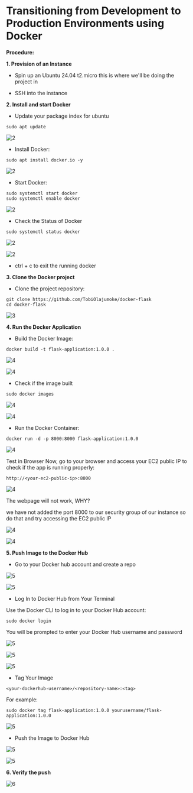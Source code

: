 # Transitioning from Development to Production Environments using Docker

**Procedure:**

**1.	Provision of an Instance**


- Spin up an Ubuntu 24.04 t2.micro this is where we'll be doing the project in


- SSH into the instance


**2.	Install and start Docker**

- Update your package index for ubuntu

```
sudo apt update
```




![2](img/img1.png)



- Install Docker:

```
sudo apt install docker.io -y
```




![2](img/img2.png)



- Start Docker:

```
sudo systemctl start docker
sudo systemctl enable docker
```



![2](img/img3.png)




- Check the Status of Docker

```
sudo systemctl status docker
```



![2](img/img4.png)



![2](img/img5.png)




- ctrl + c to exit the running docker


**3.	Clone the Docker project**

- Clone the project repository:

```
git clone https://github.com/TobiOlajumoke/docker-flask
cd docker-flask
```



![3](img/img6.png)




**4.	Run the Docker Application**


- Build the Docker Image:


```
docker build -t flask-application:1.0.0 .
```


![4](img/img7.png)



![4](img/img8.png)


- Check if the image built


```
sudo docker images
```



![4](img/img9.png)




![4](img/img10.png)


- Run the Docker Container:

```
docker run -d -p 8000:8000 flask-application:1.0.0

```




![4](img/img12.png)




Test in Browser Now, go to your browser and access your EC2 public IP to check if the app is running properly:

```
http://<your-ec2-public-ip>:8000

```



![4](img/img13.png)



The webpage will not work, WHY?

we have not added the port 8000 to our security group of our instance so do that and try accessing the EC2 public IP



![4](img/img14.png)




![4](img/img15.png)




**5.	Push Image to the Docker Hub**



- Go to your Docker hub account and create a repo



![5](img/img16.png)



![5](img/img17.png)



- Log In to Docker Hub from Your Terminal

Use the Docker CLI to log in to your Docker Hub account:

```
sudo docker login

```

You will be prompted to enter your Docker Hub username and password



![5](img/img18.png)



![5](img/img19.png)



![5](img/img20.png)



- Tag Your Image

```
<your-dockerhub-username>/<repository-name>:<tag>
```


For example:

```
sudo docker tag flask-application:1.0.0 yourusername/flask-application:1.0.0

```





![5](img/img22.png)





- Push the Image to Docker Hub



![5](img/img23.png)




![5](img/img24.png)




**6.	Verify the push**



![6](img/img25.png)



